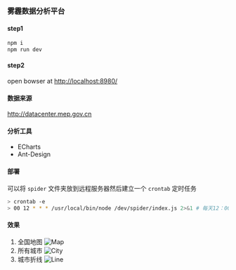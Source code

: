 ### 雾霾数据分析平台

#### step1

```bash
npm i
npm run dev
```

#### step2

open bowser at [http://localhost:8980/](http://localhost:8980/)

#### 数据来源
http://datacenter.mep.gov.cn

#### 分析工具
* ECharts
* Ant-Design

#### 部署
可以将 `spider` 文件夹放到远程服务器然后建立一个 `crontab` 定时任务

```bash
> crontab -e
> 00 12 * * * /usr/local/bin/node /dev/spider/index.js 2>&1 # 每天12：00执行
```

#### 效果

1. 全国地图
   ![Map](https://ww2.sinaimg.cn/large/006tKfTcgy1feeeypdt6sj312z0letc0.jpg)
2. 所有城市
   ![City](https://ww2.sinaimg.cn/large/006tKfTcgy1feeexyv2dij312z0lewf3.jpg)
3. 城市折线
   ![Line](https://ww1.sinaimg.cn/large/006tKfTcgy1feeezi6k15j312z0leq4l.jpg)